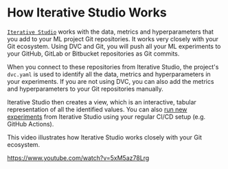 # How Iterative Studio Works

[`Iterative Studio`](https://studio.iterative.ai/) works with the data, metrics
and hyperparameters that you add to your ML project Git repositories. It works
very closely with your Git ecosystem. Using DVC and Git, you will push all your
ML experiments to your GitHub, GitLab or Bitbucket repositories as Git commits.

When you connect to these repositories from Iterative Studio, the project's
`dvc.yaml` is used to identify all the data, metrics and hyperparameters in your
experiments. If you are not using DVC, you can also add the metrics and
hyperparameters to your Git repositories manually.

Iterative Studio then creates a view, which is an interactive, tabular
representation of all the identified values. You can also
[run new experiments](/doc/studio/user-guide/run-experiments) from Iterative
Studio using your regular CI/CD setup (e.g. GitHub Actions).

This video illustrates how Iterative Studio works closely with your Git
ecosystem.

https://www.youtube.com/watch?v=5xM5az78Lrg
